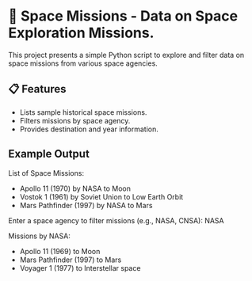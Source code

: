 # 🚀 Space Missions - Data on Space Exploration Missions.

This project presents a simple Python script to explore and filter data on space missions from various space agencies.

## 📋 Features

- Lists sample historical space missions.
- Filters missions by space agency.
- Provides destination and year information.

##  Example Output

List of Space Missions:
- Apollo 11 (1970) by NASA to Moon
- Vostok 1 (1961) by Soviet Union to Low Earth Orbit
- Mars Pathfinder (1997) by NASA to Mars


Enter a space agency to filter missions (e.g., NASA, CNSA): NASA

Missions by NASA:
- Apollo 11 (1969) to Moon
- Mars Pathfinder (1997) to Mars
- Voyager 1 (1977) to Interstellar space
```

